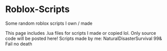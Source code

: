 # Roblox-Scripts
Some random roblox scripts I own / made

This page includes .lua files for scripts I made or copied lol. Only source code will be posted here!
Scripts made by me:
NaturalDisasterSurvival
99& Fail no death
